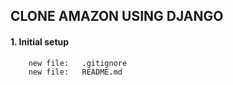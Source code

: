 ## CLONE AMAZON USING DJANGO

#### 1. Initial setup

        new file:   .gitignore
        new file:   README.md







































































































































































































































































































